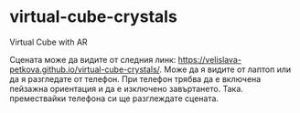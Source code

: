 # virtual-cube-crystals
Virtual Cube with AR

Сцената може да видите от следния линк: https://velislava-petkova.github.io/virtual-cube-crystals/.
Може да я видите от лаптоп или да я разгледате от телефон. При телефон
трябва да е включена пейзажна ориентация и да е изключено завъртането. Така. премествайки телефона си ще разглеждате сцената.

